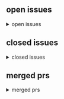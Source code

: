 <h2>open issues</h2>
<details>
<summary>open issues</summary>
<table>
<tr><td><b><a href="md/2023-08-08.5.issue.open.md" title="magnetico&#10;&#10;-   https://github.com/boramalper/magnetico - original repo, archived&#10;-   written in: Go&#10;&#10;magnetico: Autonomous (self-hosted) BitTorrent DHT search engine suite.&#10;&#10;magnetico is the first aut&#10;">alternatives to dhtcrawler2</a></b><br>#5 opened on 2023-08-08 12:24 by milahu</td></tr>
<tr><td><b><a href="md/2023-08-08.4.issue.open.md" title="continue https://github.com/btdig/dhtcrawler2/issues/3#issuecomment-1668608707&#10;&#10;All the admins of https://github.com/btdig are shadowbanned on GitHub.&#10;&#10;Even if they respond, we won't see it.&#10;&#10;This sho&#10;">move away from github, for censorship-resistant collaboration</a></b><br>#4 opened on 2023-08-08 09:21 by milahu</td></tr>
<tr><td><b><a href="md/2023-08-07.3.issue.open.md" title="-   search exact sequence of words, for example &quot;Some.Movie.2020-YIFY.mkv&quot;&#10;-   search in title, for example title(some words to search)&#10;-   search in file names, for example file(some-file.txt)&#10;-   se&#10;">add support for complex search queries</a></b><br>#3 opened on 2023-08-07 13:19 by milahu &#x1f4ac; 5</td></tr>
<tr><td><b><a href="md/2023-08-07.2.issue.open.md" title="continue https://github.com/kevinlynx/dhtcrawler2/issues/12&#10;&#10;  submit hash manually feature for user who newly created torrent should be helpful&#10;&#10;alternative solutions:&#10;&#10;-   solidtorrents.to has an ad&#10;">submit new torrent hash manually</a></b><br>#2 opened on 2023-08-07 13:09 by milahu &#x1f4ac; 1</td></tr>
</table>
</details>
<h2>closed issues</h2>
<details>
<summary>closed issues</summary>
<table>
</table>
</details>
<h2>merged prs</h2>
<details>
<summary>merged prs</summary>
<table>
<tr><td><b><a href="md/2021-06-16.1.pr.merged.md" title="A lot of people coming here, this MR could save them all from getting distracted while reading&#10;&#10;heroku-miraheze commented at 2021-10-30 12:35:&#10;&#10;Here i cannot help. This is a fork.&#10;&#10;klesun commented at&#10;">Fix grammar mistakes in README</a></b><br>#1 opened on 2021-06-16 19:48 by klesun &#x1f4ac; 2</td></tr>
</table>
</details>
